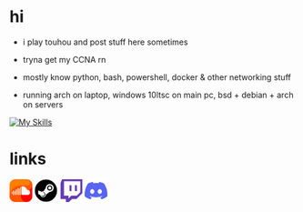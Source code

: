 # hi

- i play touhou and post stuff here sometimes

- tryna get my CCNA rn

- mostly know python, bash, powershell, docker & other networking stuff

- running arch on laptop, windows 10ltsc on main pc, bsd + debian + arch on servers

[![My Skills](https://skillicons.dev/icons?i=arch,python,bash,neovim,linux,powershell,windows,docker)](https://skillicons.dev)



# links

[<img  width="40px" src="assets/soundcloud.png" />](https://soundcloud.com/fruit-salad-162533379/likes)
[<img  width="40px" src="assets/steam.png" />](https://steamcommunity.com/profiles/76561198983419915/)
[<img  width="40px" src="assets/twitch.png" />](https://www.twitch.tv/fruitsaladchan)
[<img  width="40px" src="assets/discord.png" />](https://discordapp.com/users/496431451588395021)


